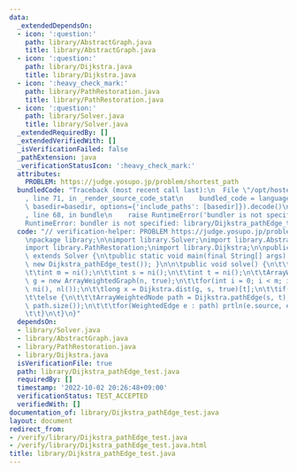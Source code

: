```yaml
---
data:
  _extendedDependsOn:
  - icon: ':question:'
    path: library/AbstractGraph.java
    title: library/AbstractGraph.java
  - icon: ':question:'
    path: library/Dijkstra.java
    title: library/Dijkstra.java
  - icon: ':heavy_check_mark:'
    path: library/PathRestoration.java
    title: library/PathRestoration.java
  - icon: ':question:'
    path: library/Solver.java
    title: library/Solver.java
  _extendedRequiredBy: []
  _extendedVerifiedWith: []
  _isVerificationFailed: false
  _pathExtension: java
  _verificationStatusIcon: ':heavy_check_mark:'
  attributes:
    PROBLEM: https://judge.yosupo.jp/problem/shortest_path
  bundledCode: "Traceback (most recent call last):\n  File \"/opt/hostedtoolcache/Python/3.10.7/x64/lib/python3.10/site-packages/onlinejudge_verify/documentation/build.py\"\
    , line 71, in _render_source_code_stat\n    bundled_code = language.bundle(stat.path,\
    \ basedir=basedir, options={'include_paths': [basedir]}).decode()\n  File \"/opt/hostedtoolcache/Python/3.10.7/x64/lib/python3.10/site-packages/onlinejudge_verify/languages/user_defined.py\"\
    , line 68, in bundle\n    raise RuntimeError('bundler is not specified: {}'.format(str(path)))\n\
    RuntimeError: bundler is not specified: library/Dijkstra_pathEdge_test.java\n"
  code: "// verification-helper: PROBLEM https://judge.yosupo.jp/problem/shortest_path\n\
    \npackage library;\n\nimport library.Solver;\nimport library.AbstractGraph;\n\
    import library.PathRestoration;\nimport library.Dijkstra;\n\npublic class Dijkstra_pathEdge_test\
    \ extends Solver {\n\tpublic static void main(final String[] args) { main(args,\
    \ new Dijkstra_pathEdge_test()); }\n\n\tpublic void solve() {\n\t\tint n = ni();\n\
    \t\tint m = ni();\n\t\tint s = ni();\n\t\tint t = ni();\n\t\tArrayWeightedGraph\
    \ g = new ArrayWeightedGraph(n, true);\n\t\tfor(int i = 0; i < m; i ++) g.add(ni(),\
    \ ni(), nl());\n\t\tlong x = Dijkstra.dist(g, s, true)[t];\n\t\tif(isINF(x)) prtln(-1);\n\
    \t\telse {\n\t\t\tArrayWeightedNode path = Dijkstra.pathEdge(s, t);\n\t\t\tprtln(x,\
    \ path.size());\n\t\t\tfor(WeightedEdge e : path) prtln(e.source, e.target);\n\
    \t\t}\n\t}\n}"
  dependsOn:
  - library/Solver.java
  - library/AbstractGraph.java
  - library/PathRestoration.java
  - library/Dijkstra.java
  isVerificationFile: true
  path: library/Dijkstra_pathEdge_test.java
  requiredBy: []
  timestamp: '2022-10-02 20:26:48+09:00'
  verificationStatus: TEST_ACCEPTED
  verifiedWith: []
documentation_of: library/Dijkstra_pathEdge_test.java
layout: document
redirect_from:
- /verify/library/Dijkstra_pathEdge_test.java
- /verify/library/Dijkstra_pathEdge_test.java.html
title: library/Dijkstra_pathEdge_test.java
---
```

